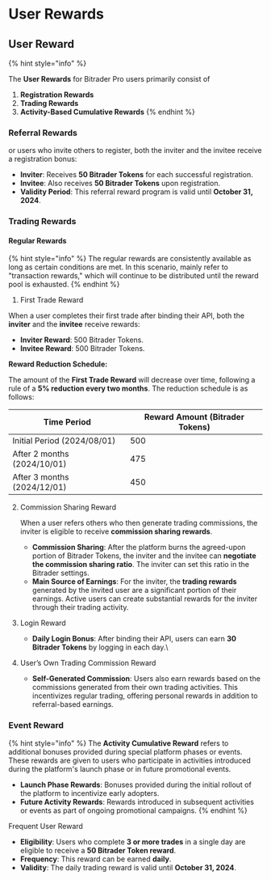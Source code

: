 # User Rewards

## User Reward

{% hint style="info" %}


The **User Rewards** for Bitrader Pro users primarily consist of

1. **Registration Rewards**
2. **Trading Rewards**
3. **Activity-Based Cumulative Rewards**
{% endhint %}

### Referral Rewards

or users who invite others to register, both the inviter and the invitee receive a registration bonus:

* **Inviter**: Receives **50 Bitrader Tokens** for each successful registration.
* **Invitee**: Also receives **50 Bitrader Tokens** upon registration.
* **Validity Period**: This referral reward program is valid until **October 31, 2024**.

### Trading Rewards

#### Regular Rewards

{% hint style="info" %}
The regular rewards are consistently available as long as certain conditions are met. In this scenario, mainly refer to "transaction rewards," which will continue to be distributed until the reward pool is exhausted.
{% endhint %}

1. First Trade Reward

When a user completes their first trade after binding their API, both the **inviter** and the **invitee** receive rewards:

* **Inviter Reward**: 500 Bitrader Tokens.
* **Invitee Reward**: 500 Bitrader Tokens.

**Reward Reduction Schedule:**

The amount of the **First Trade Reward** will decrease over time, following a rule of a **5% reduction every two months**. The reduction schedule is as follows:

| Time Period                  | Reward Amount (Bitrader Tokens) |
| ---------------------------- | ------------------------------- |
| Initial Period (2024/08/01)  | 500                             |
| After 2 months (2024/10/01)  | 475                             |
| After 3 months  (2024/12/01) | 450                             |



2.  Commission Sharing Reward

    When a user refers others who then generate trading commissions, the inviter is eligible to receive **commission sharing rewards**.

    * **Commission Sharing**: After the platform burns the agreed-upon portion of Bitrader Tokens, the inviter and the invitee can **negotiate the commission sharing ratio**. The inviter can set this ratio in the Bitrader settings.
    * **Main Source of Earnings**: For the inviter, the **trading rewards** generated by the invited user are a significant portion of their earnings. Active users can create substantial rewards for the inviter through their trading activity.


3. Login  Reward
   * **Daily Login Bonus**: After binding their API, users can earn **30 Bitrader Tokens** by logging in each day.\

4. User’s Own Trading Commission Reward
   * **Self-Generated Commission**: Users also earn rewards based on the commissions generated from their own trading activities. This incentivizes regular trading, offering personal rewards in addition to referral-based earnings.

### Event Reward

{% hint style="info" %}
The **Activity Cumulative Reward** refers to additional bonuses provided during special platform phases or events. These rewards are given to users who participate in activities introduced during the platform's launch phase or in future promotional events.

* **Launch Phase Rewards**: Bonuses provided during the initial rollout of the platform to incentivize early adopters.
* **Future Activity Rewards**: Rewards introduced in subsequent activities or events as part of ongoing promotional campaigns.
{% endhint %}

Frequent User Reward

* **Eligibility**: Users who complete **3 or more trades** in a single day are eligible to receive a **50 Bitrader Token reward**.
* **Frequency**: This reward can be earned **daily**.
* **Validity**: The daily trading reward is valid until **October 31, 2024**.





